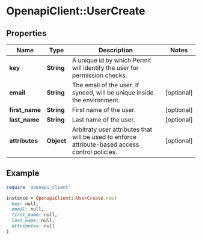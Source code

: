 # OpenapiClient::UserCreate

## Properties

| Name | Type | Description | Notes |
| ---- | ---- | ----------- | ----- |
| **key** | **String** | A unique id by which Permit will identify the user for permission checks. |  |
| **email** | **String** | The email of the user. If synced, will be unique inside the environment. | [optional] |
| **first_name** | **String** | First name of the user. | [optional] |
| **last_name** | **String** | Last name of the user. | [optional] |
| **attributes** | **Object** | Arbitraty user attributes that will be used to enforce attribute-based access control policies. | [optional] |

## Example

```ruby
require 'openapi_client'

instance = OpenapiClient::UserCreate.new(
  key: null,
  email: null,
  first_name: null,
  last_name: null,
  attributes: null
)
```

